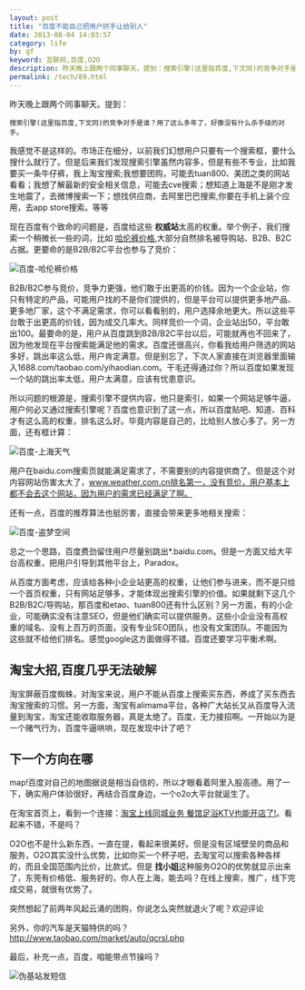 ```yaml
---
layout: post
title: "百度不能自己把用户拱手让给别人"
date: 2013-08-04 14:03:57
category: life
by: gf
keyword: 互联网,百度,O2O
description: 昨天晚上跟两个同事聊天。提到：搜索引擎(这里指百度,下文同)的竞争对手是谁？用了这么多年了，好像没有什么杀手级的对手。我感觉不是这样的。市场正在细分，以前我们幻想用户只要
permalink: /tech/89.html
---
```

昨天晚上跟两个同事聊天。提到：

``````````
搜索引擎(这里指百度,下文同)的竞争对手是谁？用了这么多年了，好像没有什么杀手级的对手。
``````````

我感觉不是这样的。市场正在细分，以前我们幻想用户只要有一个搜索框，要什么搜什么就行了。但是后来我们发现搜索引擎虽然内容多，但是有些不专业，比如我要买一条牛仔裤，我上淘宝搜索;我想要团购，可能去tuan800、美团之类的网站看看；我想了解最新的安全相关信息，可能去cve搜索；想知道上海是不是刚才发生地震了，去微博搜索一下；想找供应商，去阿里巴巴搜索,你要在手机上装个应用，去app store搜索。等等

现在百度有个致命的问题是，百度给这些 **权威站**太高的权重。举个例子，我们搜索一个稍微长一些的词，比如 [哈伦裤价格][Link 1],大部分自然排名被导购站、B2B、B2C占据。更要命的是B2B/B2C平台也参与了竞价：

![百度-哈伦裤价格][-]

B2B/B2C参与竞价，竞争力更强，他们敢于出更高的价钱。因为一个企业站，你只有特定的产品，可能用户找的不是你们提供的，但是平台可以提供更多地产品、更多地厂家，这个不满足需求，你可以看看别的，用户选择余地更大。所以这些平台敢于出更高的价钱，因为成交几率大。同样竞价一个词，企业站出50，平台敢出100。最要命的是，用户从百度跳到B2B/B2C平台以后，可能就再也不回来了，因为他发现在平台搜索能满足他的需求。百度还很高兴，你看我给用户筛选的网站多好，跳出率这么低，用户肯定满意。但是别忘了，下次人家直接在浏览器里面输入1688.com/taobao.com/yihaodian.com。干毛还得通过你？所以百度如果发现一个站的跳出率太低，用户太满意，应该有忧患意识。

所以问题的根源是，搜索引擎不提供内容，他只是索引，如果一个网站足够牛逼，用户何必又通过搜索引擎呢？百度也意识到了这一点，所以百度贴吧、知道、百科才有这么高的权重，排名这么好。毕竟内容是自己的，比给别人放心多了。另一方面，还有框计算：

![百度-上海天气][- 1]

用户在baidu.com搜索页就能满足需求了，不需要别的内容提供商了。但是这个对内容网站伤害太大了，www.weather.com.cn排名第一，没有竞价，用户基本上都不会去这个网站，因为用户的需求已经满足了啊。

还有一点，百度的推荐算法也挺厉害，直接会带来更多地相关搜索：

![百度-盗梦空间][- 2]

总之一个思路，百度费劲留住用户尽量别跳出\*.baidu.com。但是一方面又给大平台高权重，把用户引导到其他平台上，Paradox。

从百度方面考虑，应该给各种小企业站更高的权重，让他们参与进来，而不是只给一个首页权重，只有网站足够多，才能体现出搜索引擎的价值。如果就剩下这几个B2B/B2C/导购站，那百度和etao、tuan800还有什么区别？另一方面，有的小企业，可能确实没有注意SEO，但是他们确实可以提供服务。这些小企业没有高权重的域名、没有上百万的页面，没有专业SEO团队，也没有文案团队。不能因为这些就不给他们排名。感觉google这方面做得不错。百度还要学习平衡术啊。

## 淘宝大招,百度几乎无法破解 ##

淘宝屏蔽百度蜘蛛，对淘宝来说，用户不能从百度上搜索买东西，养成了买东西去淘宝搜索的习惯。另一方面，淘宝有alimama平台，各种广大站长又从百度导入流量到淘宝，淘宝还能收取服务器，真是太绝了。百度，无力接招啊。一开始以为是一个赌气行为，百度牛逼哄哄，现在发现中计了吧？

## 下一个方向在哪 ##

map!百度对自己的地图据说是相当自信的，所以才眼看着阿里入股高德。用了一下，确实用户体验很好，再结合百度身边，一个o2o大平台就诞生了。

在淘宝首页上，看到一个连接：[淘宝上线同城业务 餐馆足浴KTV也能开店了!][_KTV]。看起来不错，不是吗？

O2O也不是什么新东西，一直在提，看起来很美好。但是没有区域壁垒的商品和服务，O2O其实没什么优势，比如你买一个杯子吧，去淘宝可以搜索各种各样的，而且全国范围内比价，比款式。但是 **找小姐**这种服务O2O的优势就显示出来了，东莞有价格低、服务好的，你人在上海，能去吗？在线上搜索，推广，线下完成交易，就很有优势了。

突然想起了前两年风起云涌的团购，你说怎么突然就退火了呢？欢迎评论

另外，你的汽车是天猫特供的吗？http://www.taobao.com/market/auto/qcrsl.php

最后，补充一点，百度，咱能带点节操吗？

![伪基站发短信][a61ff2eca0ed9ed8ed0cb9d38af0a5b8.png]


[Link 1]: http://www.baidu.com/s?ie=utf-8&wd=哈伦裤价格
[-]: http://www.gfzj.us/gfzjus_blog/tech/2014-10-22/eb770d88a2ca327722233f0acda17b79.jpg
[- 1]: http://www.gfzj.us/gfzjus_blog/tech/2014-10-22/e18af23e139889def8d7428b958ec388.jpg
[- 2]: http://www.gfzj.us/gfzjus_blog/tech/2014-10-22/4a7dd42f6b2c1fca05537a7158adc2a4.jpg
[_KTV]: http://bbs.taobao.com/catalog/thread/508895-263485264.htm?spm=1.1000386.221670.2.apjcUh
[a61ff2eca0ed9ed8ed0cb9d38af0a5b8.png]: http://www.gfzj.us/gfzjus_blog/tech/2014-10-22/a61ff2eca0ed9ed8ed0cb9d38af0a5b8.png